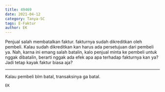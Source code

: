 ```yaml
---
title: 49469
date: 2021-04-12
category: Tanya-SC
tags: E-Faktur
author: EK
---
```


Penjual salah membatalkan faktur. fakturnya sudah dikreditkan oleh pembeli. Kalau sudah dikreditkan kan harus ada persetujuan dari pembeli ya. Nah, karna ini emang salah batalin, kalo penjual minta ke pembeli untuk nggak dibatalin, berarti nggak ada efek apa apa terhadap fakturnya kan ya? Jadi tetap kayak faktur biasa aja?

---

Kalau pembeli blm batal, transaksinya ga batal.

`EK`
